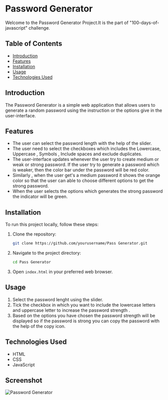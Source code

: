 # Password Generator

Welcome to the Password Generator Project.It is the part of "100-days-of-javascript" challenge.

## Table of Contents

- [Introduction](#introduction) 
- [Features](#features) 
- [Installation](#installation) 
- [Usage](#usage) 
- [Technologies Used](#technologies-used)

## Introduction

The Password Generator is a simple web application that allows users to generate a random password using the instruction or the options give in the user-interface.

## Features

- The user can select the password length with the help of the slider.
- The user need to select the checkboxes which includes the Lowercase, Uppercase , Symbols , Include spaces and exclude duplicates.
- The user-interface updates whenever the user try to create medium or weak or strong password. If the user try to generate a password which is weaker, then the color bar under the password will be red color.
- Similarly , when the user get's a medium password it shows the orange color so that the user can able to choose different options to get the strong password. 
- When the user selects the options which generates the strong password the indicator will be green.


## Installation

To run this project locally, follow these steps:

1. Clone the repository:
   ```bash
   git clone https://github.com/yourusername/Pass Generator.git
    ```

2. Navigate to the project directory:
    ```bash
    cd Pass Generator
    ```

3. Open `index.html` in your preferred web browser.

## Usage

1. Select the password lenght using the slider.
2. Tick the checkbox in which you want to include the lowercase letters and uppercase letter to increase the password strength .
3. Based on the options you have chosen the password strength will be displayed so if the password is strong you can copy the password with the help of the copy icon.

## Technologies Used

- HTML
- CSS
- JavaScript


## Screenshot

![Password Generator](screenshot.png)